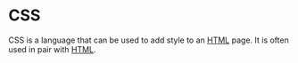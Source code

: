 # CSS

CSS is a language that can be used to add style to an [HTML](/wiki/HTML) page. It is often used in pair with [HTML](/wiki/HTML).
